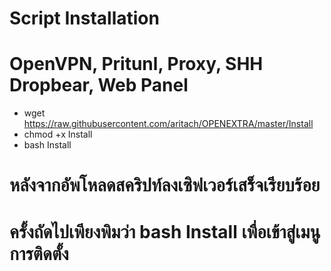 # Script Installation
# OpenVPN, Pritunl, Proxy, SHH Dropbear, Web Panel

- wget https://raw.githubusercontent.com/aritach/OPENEXTRA/master/Install
- chmod +x Install
- bash Install

# หลังจากอัพโหลดสคริปท์ลงเซิฟเวอร์เสร็จเรียบร้อย
# ครั้งถัดไปเพียงพิมว่า bash Install เพื่อเข้าสู่เมนูการติดตั้ง
